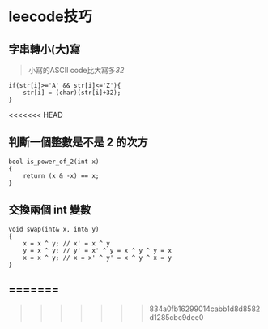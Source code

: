 # leecode技巧
## 字串轉小(大)寫
> 小寫的ASCII code比大寫多*32*
```
if(str[i]>='A' && str[i]<='Z'){
    str[i] = (char)(str[i]+32);
}
```
<<<<<<< HEAD
## 判斷一個整數是不是 2 的次方
```
bool is_power_of_2(int x)  
{  
    return (x & -x) == x;  
}  
```
##  交換兩個 int 變數 
```
void swap(int& x, int& y)  
{  
    x = x ^ y; // x' = x ^ y  
    y = x ^ y; // y' = x' ^ y = x ^ y ^ y = x  
    x = x ^ y; // x = x' ^ y' = x ^ y ^ x = y  
} 
```
=======
---
>>>>>>> 834a0fb16299014cabb1d8d8582d1285cbc9dee0
